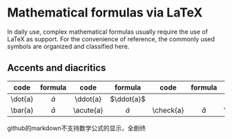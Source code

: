 # Mathematical formulas via LaTeX

In daily use, complex mathematical formulas usually require the use of LaTeX as support. For the convenience of reference, the commonly used symbols are organized and classified here.

## Accents and diacritics

|  code   |  formula  |   code    |   formula   |   code    |   formula   |   code    |   formula   |
| :-----: | :-------: | :-------: | :---------: | :-------: | :---------: | :-------: | :---------: |
| \dot{a} | $\dot{a}$ | \ddot{a}  | $\ddot{a}$  |           |             |           |             |
| \bar{a} | $\bar{a}$ | \acute{a} | $\acute{a}$ | \check{a} | $\check{a}$ | \grave{a} | $\grave{a}$ |

github的markdown不支持数学公式的显示，全剧终